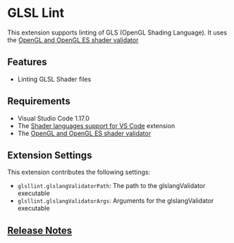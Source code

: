 # GLSL Lint

This extension supports linting of GLS (OpenGL Shading Language).
It uses the [OpenGL and OpenGL ES shader validator](https://github.com/KhronosGroup/glslang)

## Features

- Linting GLSL Shader files

## Requirements

- Visual Studio Code 1.17.0
- The [Shader languages support for VS Code](https://marketplace.visualstudio.com/items?itemName=slevesque.shader) extension
- The [OpenGL and OpenGL ES shader validator](https://github.com/KhronosGroup/glslang)

## Extension Settings

This extension contributes the following settings:

- `glsllint.glslangValidatorPath`: The path to the glslangValidator executable
- `glsllint.glslangValidatorArgs`: Arguments for the glslangValidator executable

## [Release Notes](https://github.com/cadenasgmbh/vscode-glsllint/blob/master/CHANGELOG.md)
